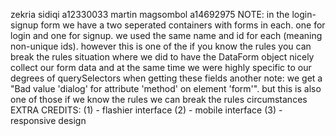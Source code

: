 zekria sidiqi
a12330033
martin magsombol
a14692975
NOTE: in the login-signup form we have a two seperated containers with forms in each.
one for login and one for signup. we used the same name and id for each (meaning
non-unique ids). however this is one of the if you know the rules you can break the rules
situation where we did to have the DataForm object nicely collect our form data and at the
same time we were highly specific to our degrees of querySelectors when getting these fields
another note: we get a "Bad value 'dialog' for attribute 'method' on element 'form'". but this
is also one of those if we know the rules we can break the rules circumstances
EXTRA CREDITS:
(1) - flashier interface
(2) - mobile interface
(3) - responsive design
